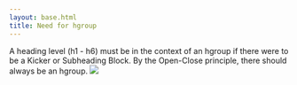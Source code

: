 ```yaml
---
layout: base.html
title: Need for hgroup
---
```


A heading level (h1 - h6) must be in the context of an hgroup if there were to be a Kicker or Subheading Block. By the Open-Close principle, there should always be an hgroup. ![](/en/images/need-for-hgroup.png)